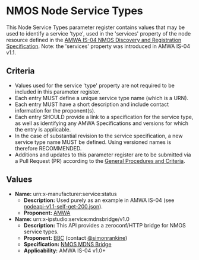 # NMOS Node Service Types

This Node Service Types parameter register contains values that may be used to identify a service 'type', used in the 'services' property of the node resource defined in the [AMWA IS-04 NMOS Discovery and Registration Specification](https://github.com/AMWA-TV/nmos-discovery-registration). Note: the 'services' property was introduced in AMWA IS-04 v1.1.

## Criteria

- Values used for the service 'type' property are not required to be included in this parameter register.
- Each entry MUST define a unique service type name (which is a URN).
- Each entry MUST have a short description and include contact information for the proponent(s).
- Each entry SHOULD provide a link to a specification for the service type, as well as identifying any AMWA Specifications and versions for which the entry is applicable.
- In the case of substantial revision to the service specification, a new service type name MUST be defined. Using versioned names is therefore RECOMMENDED.
- Additions and updates to this parameter register are to be submitted via a Pull Request (PR) according to the [General Procedures and Criteria](../README.md#general-procedures-and-criteria).

## Values

- **Name:** urn:x-manufacturer:service:status
  - **Description:** Used purely as an example in AMWA IS-04 (see [nodeapi-v1.1-self-get-200.json](https://github.com/AMWA-TV/nmos-discovery-registration/blob/v1.1.x/examples/nodeapi-v1.1-self-get-200.json)).
  - **Proponent:** [AMWA](https://github.com/AMWA-TV)
- **Name:** urn:x-ipstudio:service:mdnsbridge/v1.0
  - **Description:** This API provides a zeroconf/HTTP bridge for NMOS service types.
  - **Proponent:** [BBC](https://github.com/bbc) (contact [@simonrankine](https://github.com/simonrankine))
  - **Specification:** [NMOS MDNS Bridge](https://github.com/bbc/nmos-mdns-bridge)
  - **Applicability:** AMWA IS-04 v1.0+
